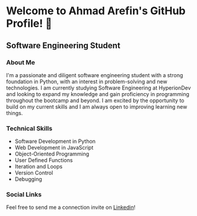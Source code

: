 # Welcome to Ahmad Arefin's GitHub Profile! 👋
## Software Engineering Student
### About Me

I'm a passionate and diligent software engineering student with a strong foundation in Python, with an interest in problem-solving and new technologies. I am currently studying Software Engineering at HyperionDev and looking to expand my knowledge and gain proficiency in programming throughout the bootcamp and beyond. I am excited by the opportunity to build on my current skills and I am always open to improving learning new things.

### Technical Skills
- Software Development in Python
- Web Development in JavaScript
- Object-Oriented Programming
- User Defined Functions
- Iteration and Loops
- Version Control
- Debugging

### Social Links
Feel free to send me a connection invite on [Linkedin](https://www.linkedin.com/in/ahmadarefin/)!
